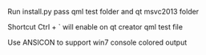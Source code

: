 Run install.py pass qml test folder and qt msvc2013 folder

Shortcut Ctrl + ` will enable on qt creator qml test file

Use ANSICON to support win7 console colored output